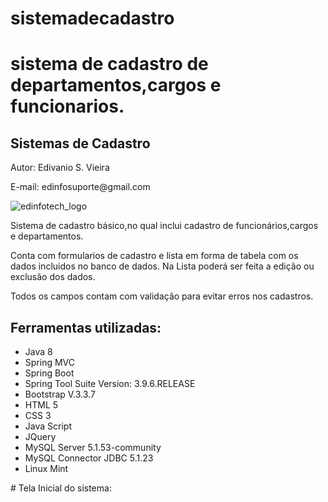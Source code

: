 # sistemadecadastro
<h1>sistema de cadastro de departamentos,cargos e funcionarios.</h1>

<h2>Sistemas de Cadastro</h2>
<p>Autor: Edivanio S. Vieira</p>
<p>E-mail: edinfosuporte@gmail.com</p>

![edinfotech_logo](https://user-images.githubusercontent.com/40584065/46970901-dc054100-d090-11e8-9505-c7af95f395ff.jpg)


<p>Sistema de cadastro básico,no qual inclui cadastro de funcionários,cargos e departamentos.</p>
<p>Conta com formularios de cadastro e lista em forma de  tabela com os dados incluidos no banco de dados.
Na Lista poderá ser feita a edição ou exclusão dos dados.</p>
<p>Todos os campos contam com validação para evitar erros nos cadastros.</p>

<h2>Ferramentas utilizadas:</h2>
<ul>
  <li>Java 8</li>
<li>Spring MVC </li>
<li>Spring Boot</li>
<li>Spring Tool Suite Version: 3.9.6.RELEASE </li>
<li>Bootstrap V.3.3.7</li>
<li>HTML 5</li>
<li>CSS 3</li>
<li>Java Script</li>
<li>JQuery</li>
<li>MySQL Server 5.1.53-community</li>
<li>MySQL Connector JDBC 5.1.23</li>
<li>Linux Mint</li>
 </ul>
 # Tela Inicial do sistema:
 
